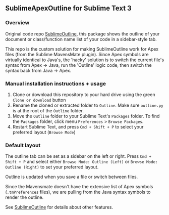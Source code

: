 ## SublimeApexOutline for Sublime Text 3

### Overview

Original code repo [SublimeOutline](https://github.com/warmdev/SublimeOutline), this package shows the outline of your document or class/function name list of your code in a sidebar-style tab.

This repo is the custom solution for making SublimeOutline work for Apex files (from the Sublime MavensMate plugin).
Since Apex symbols are virtually identical to Java's, the 'hacky' solution is to switch the current file's syntax from Apex -> Java, run the 'Outline' logic code, then switch the syntax back from Java -> Apex.

### Manual installation instructions + usage

1. Clone or download this repository to your hard drive using the green `Clone or download` button
2. Rename the cloned or extracted folder to `Outline`. Make sure `outline.py` is at the root of the `Outline` folder.
3. Move the `Outline` folder to your Sublime Text's `Packages` folder. To find the `Packages` folder, click menu `Preferences` > `Browse Packages`.
4. Restart Sublime Text, and press `Cmd + Shift + P` to select your preferred layout (`Browse Mode`)

### Default layout

The outline tab can be set as a sidebar on the left or right. Press `Cmd + Shift + P` and select either `Browse Mode: Outline (Left)` or `Browse Mode: Outline (Right)` to set your preferred layout.

Outline is updated when you save a file or switch between files.

Since the Mavensmate doesn't have the extensive list of Apex symbols (`.tmPreferences` files), we are pulling from the Java syntax symbols to render the outline.

See [SublimeOutline](https://github.com/warmdev/SublimeOutline) for details about other features.

